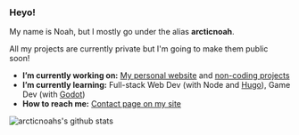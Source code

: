 ### Heyo!

My name is Noah, but I mostly go under the alias **arcticnoah**.

All my projects are currently private but I'm going to make them public soon!

- **I’m currently working on:** [My personal website](https://arcticnoah.consulting) and [non-coding projects]()
- **I’m currently learning:** Full-stack Web Dev (with Node and [Hugo](https://github.com/gohugoio/hugo)), Game Dev (with [Godot](https://github.com/godotengine/godot))
- **How to reach me:** [Contact page on my site](https://arcticnoah.consulting/contact)

![arcticnoahs's github stats](https://github-readme-stats.vercel.app/api?username=arcticnoah&count_private=true&show_icons=true&bg_color=fff&title_color=ff3d73&icon_color=ff3d73&text_color=222)
